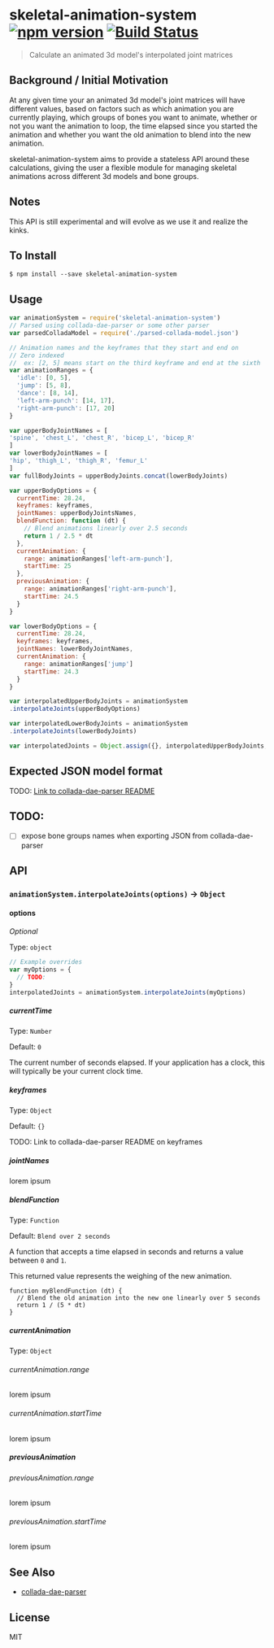 skeletal-animation-system [![npm version](https://badge.fury.io/js/skeletal-animation-system.svg)](http://badge.fury.io/js/skeletal-animation-system) [![Build Status](https://travis-ci.org/chinedufn/skeletal-animation-system.svg?branch=master)](https://travis-ci.org/chinedufn/skeletal-animation-system)
===============

> Calculate an animated 3d model's interpolated joint matrices

## Background / Initial Motivation

At any given time your an animated 3d model's joint matrices will have different values, based on factors such as which animation
you are currently playing, which groups of bones you want to animate,
whether or not you want the animation to loop, the time elapsed since you started the animation
and whether you want the old animation to blend into the new animation.

skeletal-animation-system aims to provide a stateless API around these calculations, giving the user a flexible module for managing
skeletal animations across different 3d models and bone groups.

## Notes

This API is still experimental and will evolve as we use it and realize the kinks.

## To Install

```
$ npm install --save skeletal-animation-system
```

## Usage

```js
var animationSystem = require('skeletal-animation-system')
// Parsed using collada-dae-parser or some other parser
var parsedColladaModel = require('./parsed-collada-model.json')

// Animation names and the keyframes that they start and end on
// Zero indexed
//  ex: [2, 5] means start on the third keyframe and end at the sixth
var animationRanges = {
  'idle': [0, 5],
  'jump': [5, 8],
  'dance': [8, 14],
  'left-arm-punch': [14, 17],
  'right-arm-punch': [17, 20]
}

var upperBodyJointNames = [
'spine', 'chest_L', 'chest_R', 'bicep_L', 'bicep_R'
]
var lowerBodyJointNames = [
'hip', 'thigh_L', 'thigh_R', 'femur_L'
]
var fullBodyJoints = upperBodyJoints.concat(lowerBodyJoints)

var upperBodyOptions = {
  currentTime: 28.24,
  keyframes: keyframes,
  jointNames: upperBodyJointsNames,
  blendFunction: function (dt) {
    // Blend animations linearly over 2.5 seconds
    return 1 / 2.5 * dt
  },
  currentAnimation: {
    range: animationRanges['left-arm-punch'],
    startTime: 25
  },
  previousAnimation: {
    range: animationRanges['right-arm-punch'],
    startTime: 24.5
  }
}

var lowerBodyOptions = {
  currentTime: 28.24,
  keyframes: keyframes,
  jointNames: lowerBodyJointNames,
  currentAnimation: {
    range: animationRanges['jump']
    startTime: 24.3
  }
}

var interpolatedUpperBodyJoints = animationSystem
.interpolateJoints(upperBodyOptions)

var interpolatedLowerBodyJoints = animationSystem
.interpolateJoints(lowerBodyJoints)

var interpolatedJoints = Object.assign({}, interpolatedUpperBodyJoints, interpolatedLowerBodyJoints)
```

## Expected JSON model format

TODO: [Link to collada-dae-parser README]()

## TODO:

- [ ] expose bone groups names when exporting JSON from collada-dae-parser

## API

### `animationSystem.interpolateJoints(options)` -> `Object`

#### options

*Optional*

Type: `object`

```js
// Example overrides
var myOptions = {
  // TODO:
}
interpolatedJoints = animationSystem.interpolateJoints(myOptions)
```

##### currentTime

Type: `Number`

Default: `0`

The current number of seconds elapsed. If your application has a clock, this will
typically be your current clock time.

##### keyframes

Type: `Object`

Default: `{}`

TODO: Link to collada-dae-parser README on keyframes

##### jointNames

lorem ipsum

##### blendFunction

Type: `Function`

Default: `Blend over 2 seconds`

A function that accepts a time elapsed in seconds and returns a value between `0` and `1`.

This returned value represents the weighing of the new animation.

```
function myBlendFunction (dt) {
  // Blend the old animation into the new one linearly over 5 seconds
  return 1 / (5 * dt)
}
```

##### currentAnimation

Type: `Object`

###### currentAnimation.range

lorem ipsum

###### currentAnimation.startTime

lorem ipsum

##### previousAnimation

###### previousAnimation.range

lorem ipsum

###### previousAnimation.startTime

lorem ipsum

## See Also

- [collada-dae-parser](https://github.com/chinedufn/collada-dae-parser)

## License

MIT
